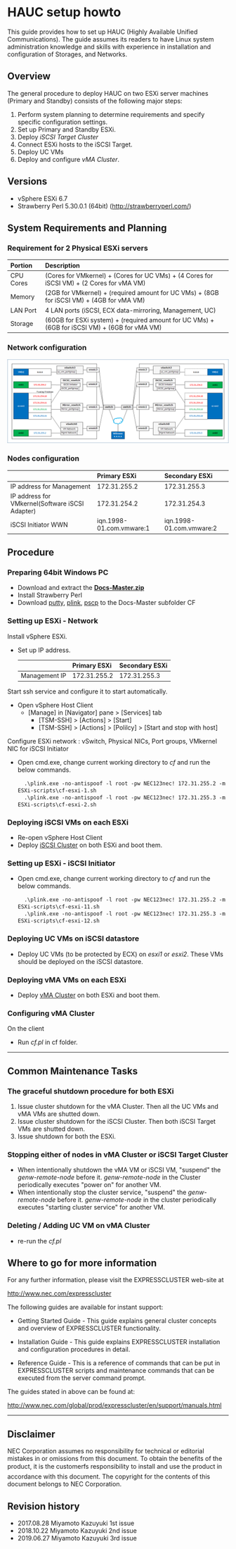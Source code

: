 # HAUC setup howto

This guide provides how to set up HAUC (Highly Available Unified Communications). The guide assumes its readers to have Linux system administration knowledge and skills with experience in installation and configuration of Storages, and Networks.


## Overview

The general procedure to deploy HAUC on two ESXi server machines (Primary and Standby) consists of the following major steps:

1. Perform system planning to determine requirements and specify specific configuration settings.
2. Set up Primary and Standby ESXi.
3. Deploy *iSCSI Target Cluster*
4. Connect ESXi hosts to the iSCSI Target.
5. Deploy UC VMs
6. Deploy and configure *vMA Cluster*.
    

## Versions
- vSphere ESXi 6.7
- Strawberry Perl 5.30.0.1 (64bit)   (http://strawberryperl.com/)


## System Requirements and Planning

### Requirement for 2 Physical ESXi servers

| Portion	| Description 
|:--		|:--
| CPU Cores	| (Cores for VMkernel) + (Cores for UC VMs) + (4 Cores for iSCSI VM) + (2 Cores for vMA VM)
| Memory	| (2GB for VMkernel) + (required amount for UC VMs) + (8GB for iSCSI VM) + (4GB for vMA VM)
| LAN Port	| 4 LAN ports (iSCSI, ECX data-mirroring, Management, UC)
| Storage	| (60GB for ESXi system) + (required amount for UC VMs) + (6GB for iSCSI VM) + (6GB for vMA VM)

### Network configuration
![Network configuraiton](HAUC-NW-Configuration.png)

### Nodes configuration

|							| Primary ESXi			| Secondary ESXi		|
|:---							|:---				|:---				|
| IP address for Management				| 172.31.255.2			| 172.31.255.3			|
| IP address for VMkernel(Software iSCSI Adapter)	| 172.31.254.2			| 172.31.254.3			|
| iSCSI Initiator WWN					| iqn.1998-01.com.vmware:1	| iqn.1998-01.com.vmware:2	|

## Procedure

### Preparing 64bit Windows PC
- Download and extract the [**Docs-Master.zip**](https://github.com/mkazuyuki/docs/archive/master.zip)
- Install Strawberry Perl
- Download
	[putty](https://the.earth.li/~sgtatham/putty/latest/w64/putty.exe),
	[plink](https://the.earth.li/~sgtatham/putty/latest/w64/plink.exe),
	[pscp](https://the.earth.li/~sgtatham/putty/latest/w64/pscp.exe)
  to the Docs-Master subfolder CF

### Setting up ESXi - Network

Install vSphere ESXi.
- Set up IP address.

	|		| Primary ESXi	| Secondary ESXi	|
	|:---		|:---		|:---			|
	| Management IP	| 172.31.255.2	| 172.31.255.3		|

Start ssh service and configure it to start automatically.
- Open vSphere Host Client
  - [Manage] in [Navigator] pane > [Services] tab
    - [TSM-SSH] >  [Actions] > [Start]
    - [TSM-SSH] >  [Actions] > [Polilcy] > [Start and stop with host]

Configure ESXi network : vSwitch, Physical NICs, Port groups, VMkernel NIC for iSCSI Initiator
- Open cmd.exe, change current working directory to *cf* and run the below commands.

		.\plink.exe -no-antispoof -l root -pw NEC123nec! 172.31.255.2 -m ESXi-scripts\cf-esxi-1.sh
		.\plink.exe -no-antispoof -l root -pw NEC123nec! 172.31.255.3 -m ESXi-scripts\cf-esxi-2.sh

### Deploying iSCSI VMs on each ESXi
- Re-open vSphere Host Client
- Deploy [iSCSI Cluster](iSCSI-cluster.md) on both ESXi and boot them.

### Setting up ESXi - iSCSI Initiator
- Open cmd.exe, change current working directory to *cf* and run the below commands.

		.\plink.exe -no-antispoof -l root -pw NEC123nec! 172.31.255.2 -m ESXi-scripts\cf-esxi-11.sh
		.\plink.exe -no-antispoof -l root -pw NEC123nec! 172.31.255.3 -m ESXi-scripts\cf-esxi-12.sh

### Deploying UC VMs on iSCSI datastore
- Deploy UC VMs (to be protected by ECX) on *esxi1* or *esxi2*.
  These VMs should be deployed on the iSCSI datastore.

### Deploying vMA VMs on each ESXi
- Deploy [vMA Cluster](vMA-cluster.md) on both ESXi and boot them.

### Configuring vMA Cluster

On the client

- Run *cf.pl* in cf folder. 

----

## Common Maintenance Tasks

### The graceful shutdown procedure for both ESXi
1. Issue cluster shutdown for the vMA Cluster. Then all the UC VMs and vMA VMs are shutted down.
2. Issue cluster shutdown for the iSCSI Cluster. Then both iSCSI Target VMs are shutted down.
3. Issue shutdown for both the ESXi.

### Stopping either of nodes in vMA Cluster or iSCSI Target Cluster
- When intentionally shutdown the vMA VM or iSCSI VM, "suspend" the *genw-remote-node* before it. *genw-remote-node* in the Cluster periodically executes "power on" for another VM. 
- When intentionally stop the cluster service, "suspend" the *genw-remote-node* before it. *genw-remote-node* in the cluster periodically executes "starting cluster service" for another VM.

### Deleting / Adding UC VM on vMA Cluster
- re-run the *cf.pl*


## Where to go for more information

For any further information, please visit the EXPRESSCLUSTER web-site at

http://www.nec.com/expresscluster

The following guides are available for instant support:  

- Getting Started Guide - This guide explains general cluster concepts and overview of EXPRESSCLUSTER functionality.

- Installation Guide - This guide explains EXPRESSCLUSTER installation and configuration procedures in detail.

- Reference Guide - This is a reference of commands that can be put in EXPRESSCLUSTER scripts and maintenance commands that can be executed from the server command prompt.

The guides stated in above can be found at:

http://www.nec.com/global/prod/expresscluster/en/support/manuals.html

----

## Disclaimer

NEC Corporation assumes no responsibility for technical or editorial mistakes in or omissions from this document. To obtain the benefits of the product, it is the customerfs responsibility to install and use the product in accordance with this document. The copyright for the contents of this document belongs to NEC Corporation.

## Revision history

- 2017.08.28 Miyamoto Kazuyuki	1st issue
- 2018.10.22 Miyamoto Kazuyuki	2nd issue
- 2019.06.27 Miyamoto Kazuyuki	3rd issue
